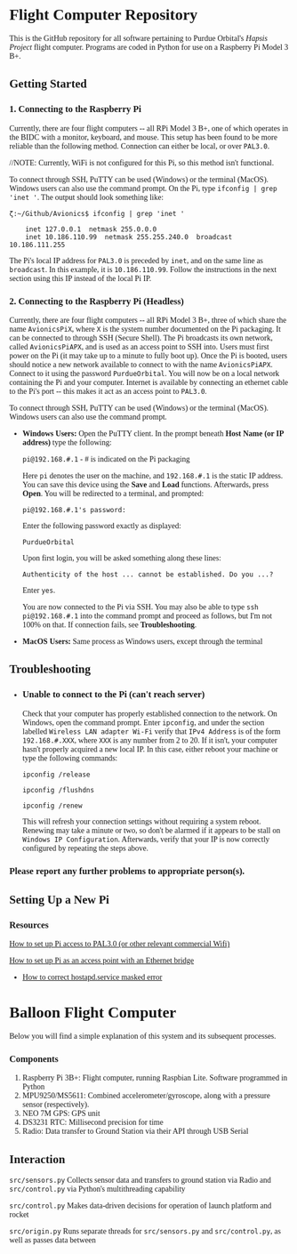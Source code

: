 <span style="font-family:univers">

Flight Computer Repository
==========================

This is the GitHub repository for all software pertaining to Purdue Orbital's *Hapsis Project* flight computer. Programs are coded in Python for use on a Raspberry Pi Model 3 B+.


## Getting Started ##

### 1. Connecting to the Raspberry Pi ###

Currently, there are four flight computers -- all RPi Model 3 B+, one of which operates in the BIDC with a monitor, keyboard, and mouse. This setup has been found to be more reliable than the following method. Connection can either be local, or over `PAL3.0`. 

//NOTE: Currently, WiFi is not configured for this Pi, so this method isn't functional.

To connect through SSH, PuTTY can be used (Windows) or the terminal (MacOS). Windows users can also use the command prompt. On the Pi, type `ifconfig | grep 'inet '`. The output should look something like:

`ζ:~/Github/Avionics$ ifconfig | grep 'inet '`  

        inet 127.0.0.1  netmask 255.0.0.0
        inet 10.186.110.99  netmask 255.255.240.0  broadcast 10.186.111.255
        
The Pi's local IP address for `PAL3.0` is preceded by `inet`, and on the same line as `broadcast`. In this example, it is `10.186.110.99`. Follow the instructions in the next section using this IP instead of the local Pi IP.


### 2. Connecting to the Raspberry Pi (Headless) ###

Currently, there are four flight computers -- all RPi Model 3 B+, three of which share the name `AvionicsPiX`, where `X` is the system number documented on the Pi packaging. It can be connected to through SSH (Secure Shell). The Pi broadcasts its own network, called `AvionicsPiAPX`, and is used as an access point to SSH into. Users must first power on the Pi (it may take up to a minute to fully boot up). Once the Pi is booted, users should notice a new network available to connect to with the name `AvionicsPiAPX`. Connect to it using the password `PurdueOrbital`. You will now be on a local network containing the Pi and your computer. Internet is available by connecting an ethernet cable to the Pi's port -- this makes it act as an access point to `PAL3.0`.

To connect through SSH, PuTTY can be used (Windows) or the terminal (MacOS). Windows users can also use the command prompt.

*  **Windows Users:** Open the PuTTY client. In the prompt beneath **Host Name (or IP address)** type the following: 

   `pi@192.168.#.1` - # is indicated on the Pi packaging

   Here `pi` denotes the user on the machine, and `192.168.#.1` is the static IP address. You can save this device using the **Save** and **Load** functions. Afterwards, press **Open**. You will be redirected to a terminal, and 
   prompted:

   `pi@192.168.#.1's password: `

   Enter the following password exactly as displayed:
                        
   `PurdueOrbital`
   
   Upon first login, you will be asked something along these lines:
   
   `Authenticity of the host ... cannot be established. Do you ...?`

   Enter `yes`.

   You are now connected to the Pi via SSH. You may also be able to type `ssh pi@192.168.#.1` into the command prompt and proceed as follows, but I'm not 100% on that. If connection fails, see **Troubleshooting**.

*  **MacOS Users:** Same process as Windows users, except through the terminal


## Troubleshooting ##

*  ### Unable to connect to the Pi (can't reach server) ###

   Check that your computer has properly established connection to the network. On Windows, open the command prompt. Enter `ipconfig`, and under the section labelled `Wireless LAN adapter Wi-Fi` verify that `IPv4 Address` is of the 
   form `192.168.#.XXX`, where `XXX` is any number from 2 to 20. If it isn't, your computer hasn't properly acquired a new local IP. In this case, either reboot your machine or type the following commands:

   `ipconfig /release`

   `ipconfig /flushdns`

   `ipconfig /renew`

   This will refresh your connection settings without requiring a system reboot. Renewing may take a minute or two, so don't be alarmed if it appears to be stall on `Windows IP Configuration`. Afterwards, verify that your IP is now 
   correctly configured by repeating the steps above.

### Please report any further problems to appropriate person(s). ###


## Setting Up a New Pi ##
   ### Resources ###
   [How to set up Pi access to PAL3.0 (or other relevant commercial Wifi)](https://imgur.com/euypelW)
   
   [How to set up Pi as an access point with an Ethernet bridge](https://www.raspberrypi.org/documentation/configuration/wireless/access-point.md)
   *  [How to correct hostapd.service masked error](https://github.com/raspberrypi/documentation/issues/1018#issuecomment-471335938)



Balloon Flight Computer
=======================

Below you will find a simple explanation of this system and its subsequent processes.

### Components ###
   1. Raspberry Pi 3B+: Flight computer, running Raspbian Lite. Software programmed in Python
   2. MPU9250/MS5611: Combined accelerometer/gyroscope, along with a pressure sensor (respectively).
   3. NEO 7M GPS: GPS unit
   4. DS3231 RTC: Millisecond precision for time
   5. Radio: Data transfer to Ground Station via their API through USB Serial
   
## Interaction ##

`src/sensors.py` Collects sensor data and transfers to ground station via Radio and `src/control.py` via Python's multithreading capability

`src/control.py` Makes data-driven decisions for operation of launch platform and rocket

`src/origin.py` Runs separate threads for `src/sensors.py` and `src/control.py`, as well as passes data between

</span>
